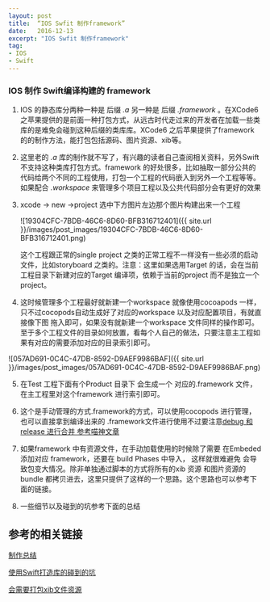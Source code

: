 ```yaml
---
layout: post
title:  “IOS Swfit 制作framework”
date:   2016-12-13
excerpt: "IOS Swfit 制作framework"
tag:
- IOS
- Swift
---
```


###   IOS 制作 Swift编译构建的 framework

1. IOS 的静态库分两种一种是 后缀 *.a*   另一种是 后缀 *.framework*  。在XCode6 之苹果提供的是前面一种打包方式，从远古时代走过来的开发者在加载一些类库的是难免会碰到这种后缀的类库库。XCode6 之后苹果提供了framework 的的制作方法，能打包包括源码、图片资源、xib等。

2. 这里老的 *.a* 库的制作就不写了，有兴趣的读者自己查阅相关资料，另外Swift 不支持这种类库打包方式。framework 的好处很多，比如抽取一部分公共的代码给两个不同的工程使用，打包一个工程的代码嵌入到另外一个工程等等。如果配合 *.workspace* 来管理多个项目工程以及公共代码部分会有更好的效果   <!--（这部分公共代码待会通过编译出 framework 给多个工程使用）--> 

3. xcode -> new ->project  选中下方图片左边那个图片构建出来一个工程

   ![19304CFC-7BDB-46C6-8D60-BFB316712401]({{ site.url }}/images/post_images/19304CFC-7BDB-46C6-8D60-BFB316712401.png)

   这个工程跟正常的single project 之类的正常工程不一样没有一些必须的启动文件，比如storyboard 之类的。注意：这里如果选用Target 的话，会在当前工程目录下新建对应的Target 编译项，依赖于当前的project 而不是独立一个project。

4. 这时候管理多个工程最好就新建一个workspace 就像使用cocoapods 一样，只不过cocopods自动生成好了对应的workspace 以及对应配置项目，有就直接像下图 拖入即可，如果没有就新建一个workspace 文件同样的操作即可。至于多个工程文件的目录如何放置，看每个人自己的做法，只要注意主工程如果有对应的需要添加对应的目录索引即可。

![057AD691-0C4C-47DB-8592-D9AEF9986BAF]({{ site.url }}/images/post_images/057AD691-0C4C-47DB-8592-D9AEF9986BAF.png)

5. 在Test 工程下面有个Product 目录下 会生成一个 对应的.framework 文件，在主工程里对这个framework 进行索引即可。

6. 这个是手动管理的方式.framework的方式，可以使用cocopods 进行管理，也可以直接拿到编译出来的 .framework文件进行使用不过要注意[debug 和release 进行合并 参考喵神文章](http://swifter.tips/code-framework/)

7. 如果framework 中有资源文件，在手动加载使用的时候除了需要 在Embeded添加对应 framework，还要在 build Phases 中导入， 这样就很难避免 会导致包变大情况。除非单独通过脚本的方式将所有的xib 资源 和图片资源的bundle 都拷贝进去，这里只提供了这样的一个思路。这个思路也可以参考下面的链接。

8. 一些细节以及碰到的坑参考下面的总结




## 参考的相关链接

[制作总结](http://www.cnblogs.com/rayshen/p/5613990.html)

[使用Swift打造库的碰到的坑](http://www.cnblogs.com/rayshen/p/5613990.html)

[会需要打包xib文件资源](https://blog.cnbluebox.com/blog/2014/12/08/xib-in-frameworks/)
